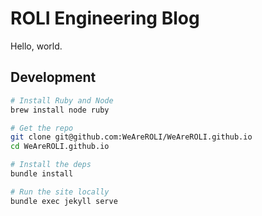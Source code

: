ROLI Engineering Blog
=====================

Hello, world.

## Development

```sh
# Install Ruby and Node
brew install node ruby

# Get the repo
git clone git@github.com:WeAreROLI/WeAreROLI.github.io
cd WeAreROLI.github.io

# Install the deps
bundle install

# Run the site locally
bundle exec jekyll serve
```
